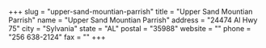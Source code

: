 +++
slug = "upper-sand-mountian-parrish"
title = "Upper Sand Mountian Parrish"
name = "Upper Sand Mountian Parrish"
address = "24474 Al Hwy 75"
city = "Sylvania"
state = "AL"
postal = "35988"
website = ""
phone = "256 638-2124"
fax = ""
+++
